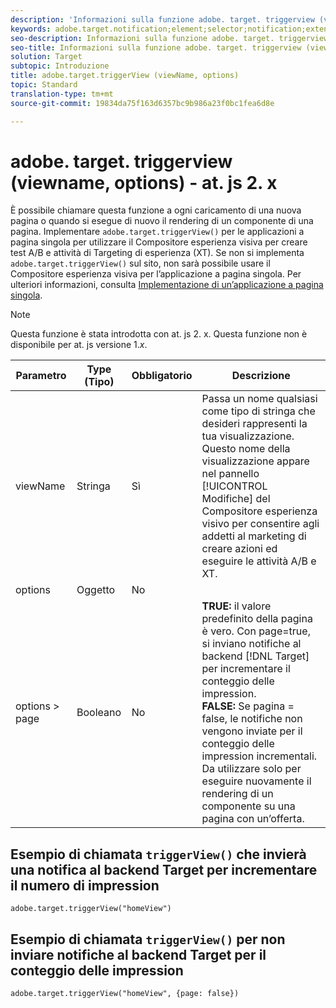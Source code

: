 ```yaml
---
description: 'Informazioni sulla funzione adobe. target. triggerview (viewname, options) per at. js. '
keywords: adobe.target.notification;element;selector;notification;extension
seo-description: Informazioni sulla funzione adobe. target. triggerview (viewname, options) per la libreria di Adobe Target nella libreria javascript. js.
seo-title: Informazioni sulla funzione adobe. target. triggerview (viewname, options) per la libreria di Adobe Target nella libreria javascript. js.
solution: Target
subtopic: Introduzione
title: adobe.target.triggerView (viewName, options)
topic: Standard
translation-type: tm+mt
source-git-commit: 19834da75f163d6357bc9b986a23f0bc1fea6d8e

---
```



# adobe. target. triggerview (viewname, options) - at. js 2. x

È possibile chiamare questa funzione a ogni caricamento di una nuova pagina o quando si esegue di nuovo il rendering di un componente di una pagina. Implementare `adobe.target.triggerView()` per le applicazioni a pagina singola per utilizzare il Compositore esperienza visiva per creare test A/B e attività di Targeting di esperienza (XT). Se non si implementa `adobe.target.triggerView()` sul sito, non sarà possibile usare il Compositore esperienza visiva per l’applicazione a pagina singola. Per ulteriori informazioni, consulta [Implementazione di un’applicazione a pagina singola](/help/c-implementing-target/c-implementing-target-for-client-side-web/how-to-deployatjs/target-atjs-single-page-application.md).

>[!NOTE]
>
>Questa funzione è stata introdotta con at. js 2. x. Questa funzione non è disponibile per at. js versione 1.*x*.

| Parametro | Type (Tipo) | Obbligatorio | Descrizione |
| --- | --- | --- | --- |
| viewName | Stringa | Sì | Passa un nome qualsiasi come tipo di stringa che desideri rappresenti la tua visualizzazione. Questo nome della visualizzazione appare nel pannello [!UICONTROL Modifiche] del Compositore esperienza visivo per consentire agli addetti al marketing di creare azioni ed eseguire le attività A/B e XT. |
| options | Oggetto | No |
| options &gt; page | Booleano | No | **TRUE:** il valore predefinito della pagina è vero. Con page=true, si inviano notifiche al backend [!DNL Target] per incrementare il conteggio delle impression.<br>**FALSE:** Se pagina = false, le notifiche non vengono inviate per il conteggio delle impression incrementali. Da utilizzare solo per eseguire nuovamente il rendering di un componente su una pagina con un’offerta. |

## Esempio di chiamata `triggerView()` che invierà una notifica al backend Target per incrementare il numero di impression

```
adobe.target.triggerView("homeView")
```

## Esempio di chiamata `triggerView()` per non inviare notifiche al backend Target per il conteggio delle impression

```
adobe.target.triggerView("homeView", {page: false})
```
